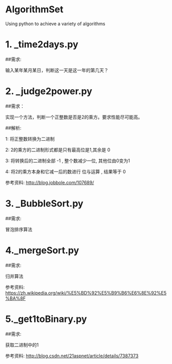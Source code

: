 # AlgorithmSet
Using python to achieve a variety of algorithms

# 1. _time2days.py
##需求:

输入某年某月某日，判断这一天是这一年的第几天？

# 2. _judge2power.py
##需求：

实现一个方法，判断一个正整数是否是2的乘方。要求性能尽可能高。

##解析:

1: 将正整数转换为二进制

2: 2的乘方的二进制形式都是只有最高位是1,其余是 0

3: 将转换后的二进制全部 -1 , 整个数减少一位, 其他位由0变为1

4: 将2的乘方本身和它减一后的数进行 位与运算 , 结果等于 0

参考资料: http://blog.jobbole.com/107689/

# 3. _BubbleSort.py
##需求:

冒泡排序算法

# 4._mergeSort.py
##需求:

归并算法

参考资料:  https://zh.wikipedia.org/wiki/%E5%BD%92%E5%B9%B6%E6%8E%92%E5%BA%8F

# 5._get1toBinary.py
##需求:

获取二进制中的1

参考资料: http://blog.csdn.net/21aspnet/article/details/7387373
